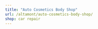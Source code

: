 ```yaml
---
title: "Auto Cosmetics Body Shop"
url: /altamont/auto-cosmetics-body-shop/
shop: car repair
---
```

